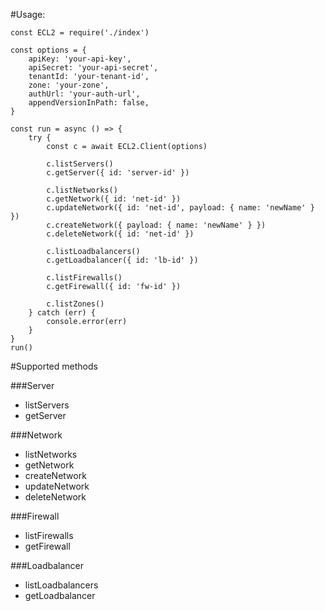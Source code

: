 #Usage:

    const ECL2 = require('./index')

    const options = {
        apiKey: 'your-api-key',
        apiSecret: 'your-api-secret',
        tenantId: 'your-tenant-id',
        zone: 'your-zone',
        authUrl: 'your-auth-url',
        appendVersionInPath: false,
    }

    const run = async () => {
        try {
            const c = await ECL2.Client(options)

            c.listServers()
            c.getServer({ id: 'server-id' })

            c.listNetworks()
            c.getNetwork({ id: 'net-id' })
            c.updateNetwork({ id: 'net-id', payload: { name: 'newName' } })
            c.createNetwork({ payload: { name: 'newName' } })
            c.deleteNetwork({ id: 'net-id' })

            c.listLoadbalancers()
            c.getLoadbalancer({ id: 'lb-id' })

            c.listFirewalls()
            c.getFirewall({ id: 'fw-id' })

            c.listZones()
        } catch (err) {
            console.error(err)
        }
    }
    run()

#Supported methods

###Server

-   listServers
-   getServer

###Network

-   listNetworks
-   getNetwork
-   createNetwork
-   updateNetwork
-   deleteNetwork

###Firewall

-   listFirewalls
-   getFirewall

###Loadbalancer

-   listLoadbalancers
-   getLoadbalancer
